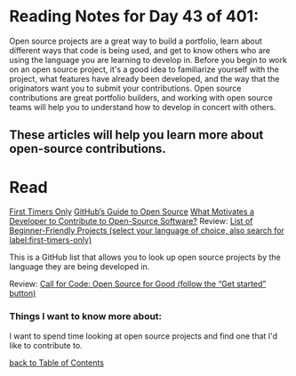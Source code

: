 # Reading Notes for Day 43 of 401:

Open source projects are a great way to build a portfolio, learn about different ways that code is being used, and get to know others who are using the language you are learning to develop in. Before you begin to work on an open source project, it's a good idea to familiarize yourself with the project, what features have already been developed, and the way that the originators want you to submit your contributions. Open source contributions are great portfolio builders, and working with open source teams will help you to understand how to develop in concert with others. 

## These articles will help you learn more about open-source contributions.

# Read

[First Timers Only](https://www.firsttimersonly.com/)
[GitHub’s Guide to Open Source](https://github.com/open-source)
[What Motivates a Developer to Contribute to Open-Source Software?](https://clearcode.cc/blog/why-developers-contribute-open-source-software/)
Review: [List of Beginner-Friendly Projects (select your language of choice, also search for label:first-timers-only)](https://github.com/search?q=label%3Agood-first-issue+archived%3Afalse)

This is a GitHub list that allows you to look up open source projects by the language they are being developed in. 

Review: [Call for Code: Open Source for Good (follow the “Get started” button)](https://callforcode.org/)

### Things I want to know more about:

I want to spend time looking at open source projects and find one that I'd like to contribute to.

[back to Table of Contents](./README.md)

